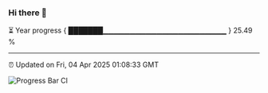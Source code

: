 ### Hi there 👋

⏳ Year progress { ███████▁▁▁▁▁▁▁▁▁▁▁▁▁▁▁▁▁▁▁▁▁▁▁ } 25.49 %

---

⏰ Updated on Fri, 04 Apr 2025 01:08:33 GMT

![Progress Bar CI](https://github.com/liununu/liununu/workflows/Progress%20Bar%20CI/badge.svg)
